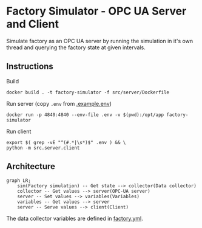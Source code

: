 # Factory Simulator - OPC UA Server and Client

Simulate factory as an OPC UA server by running the simulation in it's own thread and querying the factory state at given intervals.

## Instructions

Build

```shell
docker build . -t factory-simulator -f src/server/Dockerfile
```

Run server (copy `.env` from [.example.env](../../.example.env))

```shell
docker run -p 4840:4840 --env-file .env -v $(pwd):/opt/app factory-simulator
```

Run client

```shell
export $( grep -vE "^(#.*|\s*)$" .env ) && \
python -m src.server.client
```

## Architecture

```mermaid
graph LR;
    sim(Factory simulation) -- Get state --> collector(Data collector)
    collector -- Get values --> server(OPC-UA server)
    server -- Set values --> variables(Variables)
    variables -- Get values --> server
    server -- Serve values --> client(Client)
```

The data collector variables are defined in [factory.yml](../../config/factory.yml).
